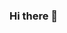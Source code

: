 ### Hi there 👋

<!--
**joaopaulof19/joaopaulof19** is a ✨ _special_ ✨ repository because its `README.md` (this file) appears on your GitHub profile.

# João Paulo de Oliveira Câmara Fernandes

Meu nome é João Paulo de Oliveira Câmara Fernandes, sou bacharel em Ciências e Tecnologia pela Universidade Federal do Rio Grande do Norte. Atualmente sou discente de Engenharia de Telecomunicações, também pela UFRN.


- 🌱 Atualmente estou aprendendo mais sobre desenvolvimento web com HTML, CSS e Javascript
- 📫 Entre em contato comigo: 
https://www.linkedin.com/in/jo%C3%A3o-paulo-de-oliveira-c%C3%A2mara-fernandes-45b68b139/
ou pelo meu e-mail:
jpocf19@gmail.com
